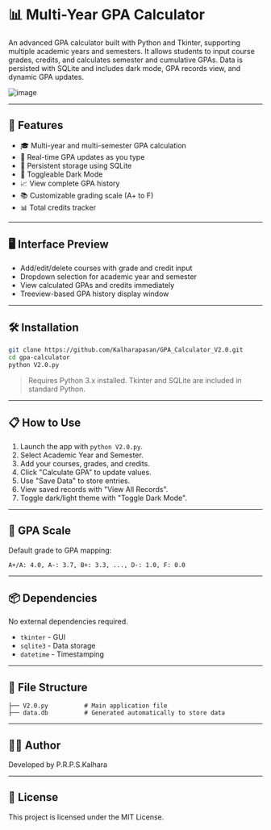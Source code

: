 
# 📊 Multi-Year GPA Calculator

An advanced GPA calculator built with Python and Tkinter, supporting multiple academic years and semesters. It allows students to input course grades, credits, and calculates semester and cumulative GPAs. Data is persisted with SQLite and includes dark mode, GPA records view, and dynamic GPA updates.

![image](https://github.com/user-attachments/assets/c55a051e-df26-4010-b6a3-c9b77f7ddd9b)


---

## 🚀 Features

- 🎓 Multi-year and multi-semester GPA calculation  
- 🧮 Real-time GPA updates as you type  
- 💾 Persistent storage using SQLite  
- 🌙 Toggleable Dark Mode  
- 📈 View complete GPA history  
- 📚 Customizable grading scale (A+ to F)  
- 📊 Total credits tracker  

---

## 🖥️ Interface Preview

- Add/edit/delete courses with grade and credit input  
- Dropdown selection for academic year and semester  
- View calculated GPAs and credits immediately  
- Treeview-based GPA history display window  

---

## 🛠️ Installation

```bash
git clone https://github.com/Kalharapasan/GPA_Calculator_V2.0.git
cd gpa-calculator
python V2.0.py
```

> Requires Python 3.x installed. Tkinter and SQLite are included in standard Python.

---

## 📋 How to Use

1. Launch the app with `python V2.0.py`.
2. Select Academic Year and Semester.
3. Add your courses, grades, and credits.
4. Click "Calculate GPA" to update values.
5. Use "Save Data" to store entries.
6. View saved records with "View All Records".
7. Toggle dark/light theme with "Toggle Dark Mode".

---

## 🧮 GPA Scale

Default grade to GPA mapping:
```
A+/A: 4.0, A-: 3.7, B+: 3.3, ..., D-: 1.0, F: 0.0
```

---

## 📦 Dependencies

No external dependencies required.

- `tkinter` - GUI  
- `sqlite3` - Data storage  
- `datetime` - Timestamping  

---

## 📁 File Structure

```
├── V2.0.py          # Main application file
├── data.db          # Generated automatically to store data
```

---

## 🧑‍💻 Author

Developed by P.R.P.S.Kalhara

---

## 📄 License

This project is licensed under the MIT License.
